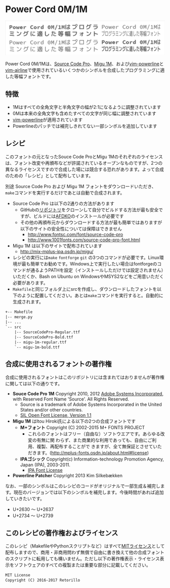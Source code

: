 # Power Cord 0M/1M

![preview](preview.gif)

Power Cord 0M/1Mは、[Source Code Pro](https://github.com/adobe-fonts/source-code-pro)、[Migu 1M](http://mix-mplus-ipa.osdn.jp/migu/)、および[vim-powerline](https://github.com/Lokaltog/vim-powerline)と[vim-airline](https://github.com/vim-airline/vim-airline)で使用されているいくつかのシンボルを合成したプログラミングに適した等幅フォントです。

## 特徴

- 1Mはすべての全角文字と半角文字の幅が2:1になるように調整されています
- 0Mは本来の全角文字も含めたすべての文字が同じ幅に調整されています
- [vim-powerline](https://github.com/Lokaltog/vim-powerline/tree/develop/fontpatcher)が適用されています
- Powerlineのパッチでは補完しきれてない一部シンボルを追加しています

## レシピ

このフォントの元となったSouce Code ProとMigu 1Mのそれぞれのライセンスは、フォント改変や再頒布などが許諾されているオープンなものですが、2つの異なるライセンスですので合成した場には競合する恐れがあります。よって合成のための「レシピ」として配布しています。

別途 Source Code Pro および Migu 1M フォントをダウンロードいただき、`make`コマンドを実行するだけであとは自動で合成されます。

- Source Code Pro は以下の2通りの方法があります
  - GitHubの[リポジトリ](https://github.com/adobe-fonts/source-code-pro)をクローンして自分でビルドする方法が最も安全ですが、ビルドには[AFDKO](http://www.adobe.com/devnet/opentype/afdko.html)のインストールが必要です
  - その他の再頒布元からダウンロードする方法が最も簡単ではありますが以下のサイトの安全性については保障はできません
    - http://www.fontsc.com/font/source-code-pro
    - http://www.1001fonts.com/source-code-pro-font.html 
- Migu 1M は以下のサイトで配布されています
  - http://mix-mplus-ipa.osdn.jp/migu/
- レシピの実行には`make` `fontforge` `git` の3つのコマンドが必要です。Linux環境が最も簡単でお勧めです。Windows上で実行したい場合はfontforgeのコマンドが通るようPATHを設定（インストールしただけでは設定されません）いただくか、Bash on Ubuntu on WindowsやMSYS2などをご用意いただく必要があります。
- `Makefile`と同じフォルダ上にsrcを作成し、ダウンロードしたフォントを以下のように配置してください。あとは`make`コマンドを実行すると。自動的に生成されます。

```
+-- Makefile
|-- merge.py
|-- ...
`-- src
    |-- SourceCodePro-Regular.ttf
    |-- SourceCodePro-Bold.ttf
    |-- migu-1m-regular.ttf
    `-- migu-1m-bold.ttf
```

## 合成に使用されるフォントの著作権

合成に使用されるフォントはこのリポジトリには含まれてはおりませんが著作権に関しては以下の通りです。

- **Souce Code Pro 1M** Copyright 2010, 2012 [Adobe Systems Incorporated](http://www.adobe.com/), with Reserved Font Name 'Source'. All Rights Reserved.
  - Source is a trademark of Adobe Systems Incorporated in the United States and/or other countries.  
  - [SIL Open Font License, Version 1.1](https://opensource.org/licenses/OFL-1.1)
- **Migu 1M** はItou Hiroki氏による以下の2つの合成フォントです
  - **M+フォント** Copyright (C) 2002-2015 M+ FONTS PROJECT
    - これらのフォントはフリー（自由な）ソフトウエアです。あらゆる改変の有無に関
      わらず、また商業的な利用であっても、自由にご利用、複製、再配布することがで
      きますが、全て無保証とさせていただきます。(http://mplus-fonts.osdn.jp/about.html#license) 
  - **IPAゴシック** Copyright(c) Information-technology Promotion Agency, Japan (IPA), 2003-2011.
    - [IPA Font License](https://opensource.org/licenses/IPA) 
- **Powerline Patcher** Copyright 2013 Kim Silkebækken

なお、一部のシンボルはこのレシピのコードがオリジナルで一部生成＆補完します。現在のバージョンでは以下のシンボルを補完します。今後時間があれば追加していきたいです。

- U+2630 ～ U+2637
- U+2734 ～ U+2739

## このレシピの著作権およびライセンス

このレシピ（MakefileやPythonスクリプトなど）はすべて[MITライセンス](https://opensource.org/licenses/MIT)として配布しますので、商用・非商用問わず無償で自由に書き換えて他の合成フォントのスクリプトに転用しても構いません。ただし以下の著作権表示・ライセンス表示をソフトウェアのすべての複製または重要な部分に記載してください。

```
MIT License
Copyright (C) 2016-2017 Retorillo
```
